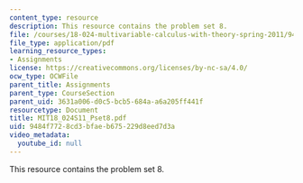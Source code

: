 ```yaml
---
content_type: resource
description: This resource contains the problem set 8.
file: /courses/18-024-multivariable-calculus-with-theory-spring-2011/9484f7728cd3bfaeb675229d8eed7d3a_MIT18_024S11_Pset8.pdf
file_type: application/pdf
learning_resource_types:
- Assignments
license: https://creativecommons.org/licenses/by-nc-sa/4.0/
ocw_type: OCWFile
parent_title: Assignments
parent_type: CourseSection
parent_uid: 3631a006-d0c5-bcb5-684a-a6a205ff441f
resourcetype: Document
title: MIT18_024S11_Pset8.pdf
uid: 9484f772-8cd3-bfae-b675-229d8eed7d3a
video_metadata:
  youtube_id: null
---
```

This resource contains the problem set 8.